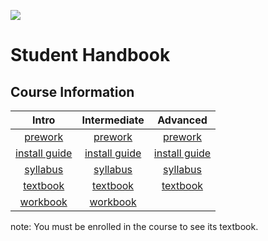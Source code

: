 ![](http://static1.squarespace.com/static/538f3fcde4b05c5fecc7a40e/t/538f48a4e4b00d94e8c253b3/1453396632576/?format=400w)
# Student Handbook
## Course Information
Intro | Intermediate | Advanced
:---: | :---: | :---:
[prework](intro/Prework.md) | [prework](intermediate/Prework.md) | [prework](advanced/Prework.md)
[install guide](intro/InstallGuide.md) | [install guide](intermediate/InstallGuide.md) | [install guide](advanced/InstallGuide.md)
[syllabus](intro/Syllabus.md) | [syllabus](intermediate/Syllabus.md) | [syllabus](advanced/Syllabus.md)
[textbook](https://github.com/AustinCodingAcademy/intro-textbook) | [textbook](https://github.com/AustinCodingAcademy/intermediate-textbook) | [textbook](https://github.com/AustinCodingAcademy/advanced-textbook)
[workbook](https://github.com/AustinCodingAcademy/intro-workbook) | [workbook](https://github.com/AustinCodingAcademy/intermediate-workbook) |

note: You must be enrolled in the course to see its textbook.
